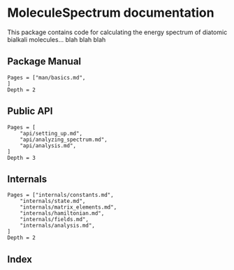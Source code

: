 # MoleculeSpectrum documentation

This package contains code for calculating the energy spectrum of diatomic bialkali molecules... blah blah blah

## Package Manual
```@contents
Pages = ["man/basics.md",
]
Depth = 2
```

## Public API
```@contents
Pages = [
    "api/setting_up.md",
    "api/analyzing_spectrum.md",
    "api/analysis.md",
]
Depth = 3
```

## Internals
```@contents
Pages = ["internals/constants.md",
    "internals/state.md",
    "internals/matrix_elements.md",
    "internals/hamiltonian.md",
    "internals/fields.md",
    "internals/analysis.md",
]
Depth = 2
```

## Index